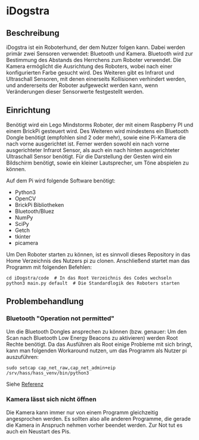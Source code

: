 # iDogstra

## Beschreibung

iDogstra ist ein Roboterhund, der dem Nutzer folgen kann. Dabei werden primär
zwei Sensoren verwendet: Bluetooth und Kamera. Bluetooth wird zur Bestimmung
des Abstands des Herrchens zum Roboter verwendet. Die Kamera ermöglicht die
Ausrichtung des Roboters, wobei nach einer konfigurierten Farbe gesucht wird.
Des Weiteren gibt es Infrarot und Ultraschall Sensoren, mit denen einerseits
Kollisionen verhindert werden, und andererseits der Roboter aufgeweckt werden
kann, wenn Veränderungen dieser Sensorwerte festgestellt werden.

## Einrichtung

Benötigt wird ein Lego Mindstorms Roboter, der mit einem Raspberry PI und einem
BrickPi gesteuert wird. Des Weiteren wird mindestens ein Bluetooth Dongle
benötigt (empfohlen sind 2 oder mehr), sowie eine Pi-Kamera die nach vorne
ausgerichtet ist. Ferner werden sowohl ein nach vorne ausgerichteter Infrarot
Sensor, als auch ein nach hinten ausgerichteter Ultraschall Sensor benötigt.
Für die Darstellung der Gesten wird ein Bildschirm benötigt, sowie ein kleiner
Lautsprecher, um Töne abspielen zu können.

Auf dem Pi wird folgende Software benötigt:

* Python3
* OpenCV
* BrickPi Bibliotheken
* Bluetooth/Bluez
* NumPy
* SciPy
* Getch
* tkinter
* picamera

Um Den Roboter starten zu können, ist es sinnvoll dieses Repository in das
Home Verzeichnis des Nutzers pi zu clonen. Anschließend startet man das
Programm mit folgenden Befehlen:

    cd iDogstra/code  # In das Root Verzeichnis des Codes wechseln
    python3 main.py default  # Die Standardlogik des Roboters starten

## Problembehandlung

### Bluetooth "Operation not permitted"

Um die Bluetooth Dongles ansprechen zu können (bzw. genauer: Um den Scan
nach Bluetooth Low Energy Beacons zu aktivieren) werden Root Rechte benötigt.
Da das Ausführen als Root einige Probleme mit sich bringt, kann man folgenden
Workaround nutzen, um das Programm als Nutzer pi auszuführen:

    sudo setcap cap_net_raw,cap_net_admin+eip /srv/hass/hass_venv/bin/python3

Siehe [Referenz](https://github.com/home-assistant/home-assistant/issues/3897)

### Kamera lässt sich nicht öffnen

Die Kamera kann immer nur von einem Programm gleichzeitig angesprochen werden.
Es sollten also alle anderen Programme, die gerade die Kamera in Anspruch
nehmen vorher beendet werden. Zur Not tut es auch ein Neustart des Pis.
